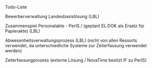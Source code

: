 Todo-Liste

Bewerberverwaltung Landesbasislösung (LBL)

Zusammenspiel Personalakte - PerIS / (geplant EL.DOK als Ersatz für Papierakte) (LBL)

Abwesenheitsverwaltungsprozess (LBL) (nicht von allen Ressorts verwendet, da unterschiedliche Systeme zur Zeiterfassung verwendet werden)

Zeiterfassungprozess (externe Lösung / NovaTime besitzt IF zu PerIS)





